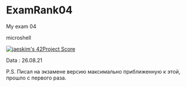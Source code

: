 # ExamRank04
My exam 04

microshell

[![jaeskim's 42Project Score](https://badge42.herokuapp.com/api/project/gmother/minishell)](https://github.com/JaeSeoKim/badge42)

Data  : 26.08.21

P.S. Писал на экзамене версию максимально приближенную к этой,
прошло с первого раза.
